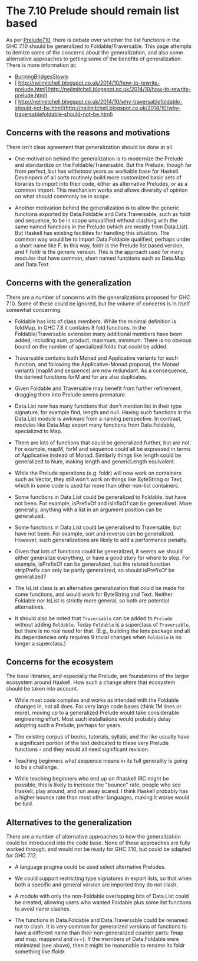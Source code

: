 # The 7.10 Prelude should remain list based



As per [Prelude710](prelude710), there is debate over whether the list functions in the GHC 7.10 should be generalized to Foldable/Traversable. This page attempts to itemize some of the concerns about the generalization, and also some alternative approaches to getting some of the benefits of generalization. There is more information at:


- [BurningBridgesSlowly](burning-bridges-slowly)
- [
  http://neilmitchell.blogspot.co.uk/2014/10/how-to-rewrite-prelude.html](http://neilmitchell.blogspot.co.uk/2014/10/how-to-rewrite-prelude.html)
- [
  http://neilmitchell.blogspot.co.uk/2014/10/why-traversablefoldable-should-not-be.html](http://neilmitchell.blogspot.co.uk/2014/10/why-traversablefoldable-should-not-be.html)

## Concerns with the reasons and motivations



There isn't clear agreement that generalization should be done at all.


- One motivation behind the generalization is to modernize the Prelude and standardize on the Foldable/Traversable. But the Prelude, though far from perfect, but has withstood years as workable base for Haskell. Developers of all sorts routinely build more customized basic sets of libraries to import into their code, either as alternative Preludes, or as a common import. This mechanism works and allows diversity of opinion on what should commonly be in scope.

- Another motivation behind the generalization is to allow the generic functions exported by Data.Foldable and Data.Traversable, such as foldr and sequence, to be in scope unqualified without clashing with the same named functions in the Prelude (which are mostly from Data.List). But Haskell has existing facilities for handling this situation. The common way would be to Import Data.Foldable qualified, perhaps under a short name like F. In this way, foldr is the Prelude list based version, and F.foldr is the generic version. This is the approach used for many modules that have common, short named functions such as Data.Map and Data.Text.

## Concerns with the generalization



There are a number of concerns with the generalizations proposed for GHC 7.10. Some of these could be ignored, but the volume of concerns is in itself somewhat concerning.


- Foldable has lots of class members. While the minimal definition is foldMap, in GHC 7.8 it contains 8 fold functions. In the Foldable/Traversable extension many additional members have been added, including sum, product, maximum, minimum. There is no obvious bound on the number of specialized folds that could be added.

- Traversable contains both Monad and Applicative variants for each function, and following the Applicative-Monad proposal, the Monad variants (mapM and sequence) are now redundant. As a consequence, the derived functions forM and for are also duplicates.

- Given Foldable and Traversable may benefit from further refinement, dragging them into Prelude seems premature.

- Data.List now has many functions that don't mention list in their type signature, for example find, length and null. Having such functions in the Data.List module is awkward from a naming perspective. In contrast, modules like Data.Map export many functions from Data.Foldable, specialized to Map.

- There are lots of functions that could be generalized further, but are not. For example, mapM, forM and sequence could all be expressed in terms of Applicative instead of Monad. Similarly things like length could be generalized to Num, making length and genericLength equivalent.

- While the Prelude operations (e.g. foldr) will now work on containers such as Vector, they still won't work on things like ByteString or Text, which in some code is used far more than other non-list containers.

- Some functions in Data.List could be generalized to Foldable, but have not been. For example, isPrefixOf and isInfixOf can be generalised. More generally, anything with a list in an argument position can be generalized.

- Some functions in Data.List could be generalised to Traversable, but have not been. For example, sort and reverse can be generalized. However, such generalizations are likely to add a performance penalty.

- Given that lots of functions could be generalized, it seems we should either generalize everything, or have a good story for where to stop. For example, isPrefixOf can be generalized, but the related function stripPrefix can only be partly generalized, so should isPrefixOf be generalized?

- The IsList class is an alternative generalization that could be made for some functions, and would work for ByteString and Text. Neither Foldable nor IsList is strictly more general, so both are potential alternatives.

- It should also be noted that `Traversable` can be added to `Prelude` without adding `Foldable`.  Today `Foldable` is a superclass of `Traversable`, but there is no real need for that.  (E.g., building the lens package and all its dependencies only requires 9 trivial changes when `Foldable` is no longer a superclass.)

## Concerns for the ecosystem



The base libraries, and especially the Prelude, are foundations of the larger ecosystem around Haskell. How such a change alters that ecosystem should be taken into account.


- While most code compiles and works as intended with the Foldable changes in, not all does. For very large code bases (think 1M lines or more), moving up to a generalized Prelude would take considerable engineering effort. Most such installations would probably delay adopting such a Prelude, perhaps for years.

- The existing corpus of books, tutorials, syllabi, and the like usually have a significant portion of the text dedicated to these very Prelude functions - and they would all need significant revision. 

- Teaching beginners what sequence means in its full generality is going to be a challenge.

- While teaching beginners who end up on \#haskell IRC might be possible, this is likely to increase the "bounce" rate, people who see Haskell, play around, and run away scared. I think Haskell probably has a higher bounce rate than most other languages, making it worse would be bad.

## Alternatives to the generalization



There are a number of alternative approaches to how the generalization could be introduced into the code base. None of these approaches are fully worked through, and would not be ready for GHC 7.10, but could be adapted for GHC 7.12.


- A language pragma could be used select alternative Preludes.

- We could support restricting type signatures in export lists, so that when both a specific and general version are imported they do not clash.

- A module with only the non-Foldable overlapping bits of Data.List could be created, allowing users who wanted Foldable plus some list functions to avoid name clashes.

- The functions in Data.Foldable and Data.Traversable could be renamed not to clash. It is very common for generalized versions of functions to have a different name than their non-generalized counter parts: fmap and map, mappend and (++).  If the members of Data.Foldable were minimized (see above), then it might be reasonable to rename its foldr something like ffoldr.
